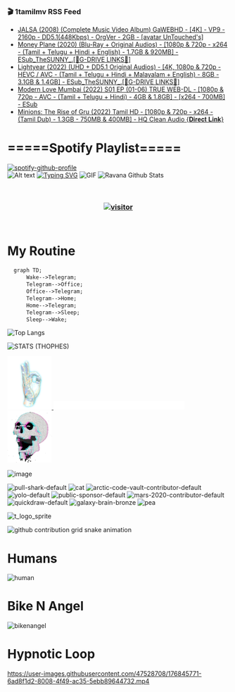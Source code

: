 ### 🎬 1tamilmv RSS Feed

<!-- BLOG-POST-LIST:START -->
- [JALSA &lpar;2008&rpar; &lpar;Complete Music Video Album&rpar; GaWEBHD - [4K] - VP9 - 2160p - DD5.1&lpar;448Kbps&rpar; - OrgVer - 2GB - [avatar UnTouched&#39;s]](https://www.1tamilmv.pics/index.php?/forums/topic/166829-jalsa-2008-complete%C2%A0music-video-album-gawebhd-4k-vp9-2160p-dd51448kbps-orgver-2gb-avatar-untoucheds/&do=findComment&comment=332725)
- [Money Plane &lpar;2020&rpar; &lpar;Blu-Ray + Original Audios&rpar; - [1080p &amp; 720p - x264 - &lpar;Tamil + Telugu + Hindi + English&rpar; - 1.7GB &amp; 920MB] - ESub_TheSUNNY_.[🔰G-DRIVE LINKS🔰]](https://www.1tamilmv.pics/index.php?/forums/topic/166828-money-plane-2020-blu-ray-original-audios-1080p-720p-x264-tamil-telugu-hindi-english-17gb-920mb-esub_thesunny_%F0%9F%94%B0g-drive-links%F0%9F%94%B0/&do=findComment&comment=332724)
- [Lightyear &lpar;2022&rpar; &lpar;UHD + DD5.1 Original Audios&rpar; - [4K, 1080p &amp; 720p - HEVC / AVC - &lpar;Tamil + Telugu + Hindi + Malayalam + English&rpar; - 8GB - 3.1GB &amp; 1.4GB] - ESub_TheSUNNY_.[🔰G-DRIVE LINKS🔰]](https://www.1tamilmv.pics/index.php?/forums/topic/166827-lightyear-2022-uhd-dd51-original-audios-4k-1080p-720p-hevc-avc-tamil-telugu-hindi-malayalam-english-8gb-31gb-14gb-esub_thesunny_%F0%9F%94%B0g-drive-links%F0%9F%94%B0/&do=findComment&comment=332723)
- [Modern Love Mumbai &lpar;2022&rpar; S01 EP &lpar;01-06&rpar; TRUE WEB-DL - [1080p &amp; 720p - AVC - &lpar;Tamil + Telugu + Hindi&rpar; - 4GB &amp; 1.8GB] - [x264 - 700MB] - ESub](https://www.1tamilmv.pics/index.php?/forums/topic/166811-modern-love-mumbai-2022-s01-ep-01-06-true-web-dl-1080p-720p-avc-tamil-telugu-hindi-4gb-18gb-x264-700mb-esub/&do=findComment&comment=332722)
- [Minions: The Rise of Gru &lpar;2022&rpar; Tamil HD - [1080p &amp; 720p - x264 - &lpar;Tamil Dub&rpar; - 1.3GB - 750MB &amp; 400MB] - HQ Clean Audio {𝐃𝐢𝐫𝐞𝐜𝐭 𝐋𝐢𝐧𝐤}](https://www.1tamilmv.pics/index.php?/forums/topic/166826-minions-the-rise-of-gru-2022-tamil-hd-1080p-720p-x264-tamil-dub-13gb-750mb-400mb-hq-clean-audio-%F0%9D%90%83%F0%9D%90%A2%F0%9D%90%AB%F0%9D%90%9E%F0%9D%90%9C%F0%9D%90%AD-%F0%9D%90%8B%F0%9D%90%A2%F0%9D%90%A7%F0%9D%90%A4/&do=findComment&comment=332721)
<!-- BLOG-POST-LIST:END -->

# =====Spotify Playlist=====
[![spotify-github-profile](https://spotify-github-profile.vercel.app/api/view?uid=31rfzgmuvvewegdlxvlev4ynz4vu&cover_image=true&theme=default&bar_color=53b14f&bar_color_cover=true)](https://ravana69.github.io/rss)
</br>
![Alt text](https://spotify-recently-played-readme.vercel.app/api?user=31rfzgmuvvewegdlxvlev4ynz4vu)
[![Typing SVG](https://readme-typing-svg.herokuapp.com?color=%2336BCF7&center=true&vCenter=true&multiline=true&height=81&lines=I+AM+RAVANA;CONTACT+ME+ON+TELEGRAM%3A+%40R4V4N4)](https://git.io/typing-svg)
<img align="centre" height="400px" width="490px" alt="GIF" src="https://github.com/ravana69/ravana69/blob/master/rvm.gif" />
![Ravana Github Stats](https://github-readme-stats.vercel.app/api?username=ravana69&&show_icons=true&theme=radical)

<br />
<h3 align="center"> <a href="https://t.me/r4v4n4"><img src="https://profile-counter.glitch.me/ravana69/count.svg" alt="visitor" width="600"></a> </h3>
</br>

<H1>My Routine</H1>

```mermaid
  graph TD;
      Wake-->Telegram;
      Telegram-->Office;
      Office-->Telegram;
      Telegram-->Home;
      Home-->Telegram;
      Telegram-->Sleep;
      Sleep-->Wake;
```
![Top Langs](https://github-readme-stats.vercel.app/api/top-langs/?username=ravana69&&show_icons=true&theme=radical)

![STATS (THOPHES)](https://github-profile-trophy.vercel.app/?username=ravana69&theme=gruvbox&margin-w=10&margin-h=15&column=8)
<br />
<p align="left">
    <a href="#">
        <img width="20%" src="./assets/images/hand.gif" alt="" />
    </a>
    <a href="#">
        <img width="59%" src="./assets/images/spacer.png" alt="" >
    </a>
    <a href="#">
        <img width="20%" src="./assets/images/skull.gif" alt="" />
    </a>
</p>


![image](https://user-images.githubusercontent.com/47528708/175298537-0623dc00-7b1a-4ec1-b5b1-71768763a234.png)

<img width="148" alt="pull-shark-default" src="https://user-images.githubusercontent.com/47528708/176419715-70981865-4dc6-489a-8a1a-06842db67b15.gif"> <img width="148" alt="cat" src="https://user-images.githubusercontent.com/47528708/179149594-60701d0e-e626-415f-9958-80736351eadd.gif"> <img width="148" alt="arctic-code-vault-contributor-default" src="https://user-images.githubusercontent.com/47528708/175267501-e1fbbb8f-c2b2-4882-b865-2ac4debef26c.png"> <img width="148" alt="yolo-default" src="https://user-images.githubusercontent.com/47528708/175267654-281a1880-1129-4b7b-bf2f-de5dd2bc5afa.png"> <img width="148" alt="public-sponsor-default" src="https://user-images.githubusercontent.com/47528708/175268448-2e78cc75-fb25-4d76-bd22-7df520446b45.png"> <img width="148" alt="mars-2020-contributor-default" src="https://user-images.githubusercontent.com/47528708/175268475-de6d987a-3be9-4353-86a5-23b422559355.png"> <img width="148" alt="quickdraw-default" src="https://user-images.githubusercontent.com/47528708/179148665-33e7c2c8-5d95-413e-8b25-6862820a5fe7.png"> <img width="148" alt="galaxy-brain-bronze" src="https://user-images.githubusercontent.com/47528708/176419717-e2fdca8b-0fdc-47dd-9511-a7ff52178a33.gif"> <img width="148" alt="pea" src="https://user-images.githubusercontent.com/47528708/179149608-800ce6e1-7d24-4bfe-8e84-5628e6d5497d.gif">

![t_logo_sprite](https://user-images.githubusercontent.com/47528708/175293007-21ff1792-1fca-4be3-bcae-12fdc3aa414f.svg)

![github contribution grid snake animation](https://raw.githubusercontent.com/ravana69/ravana69/output/github-contribution-grid-snake-dark.svg#gh-dark-mode-only)

# Humans
<img width="170" alt="human" src="https://user-images.githubusercontent.com/47528708/176413829-c142d478-1c96-4c3c-a2a4-2dd35374c335.gif">

# Bike N Angel
<img width="170" alt="bikenangel" src="https://user-images.githubusercontent.com/47528708/176616968-3a44f91e-8016-477c-9bb5-c4689a1adbee.gif">

# Hypnotic Loop

https://user-images.githubusercontent.com/47528708/176845771-6ad8f1d2-8008-4f49-ac35-5ebb89644732.mp4

